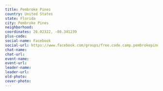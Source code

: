 ```yaml
---
title: Pembroke Pines
country: United States
state: Florida
city: Pembroke Pines
neighborhood: 
coordinates: 26.02322, -80.341239
plus-code:
social-name: Facebook
social-url: https://www.facebook.com/groups/free.code.camp.pembrokepines
chat-name:
chat-url:
event-name:
event-url:
leader-name:
leader-url:
old-photo: 
cover-photo:
---
```

